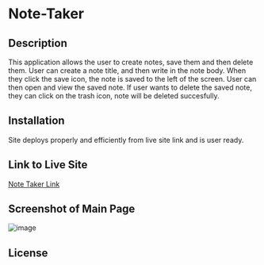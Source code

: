 # Note-Taker

## Description

This application allows the user to create notes, save them and then delete them. User can create a note title, and then write in the note body. When they click the save icon, the note is saved to the left of the screen. User can then open and view the saved note. If user wants to delete the saved note, they can click on the trash icon, note will be deleted succesfully.

## Installation

Site deploys properly and efficiently from live site link and is user ready.

## Link to Live Site

[Note Taker Link]()

## Screenshot of Main Page

![image](https://user-images.githubusercontent.com/75143471/119236857-78680d80-baee-11eb-95d9-0fcada752978.png)

## License
